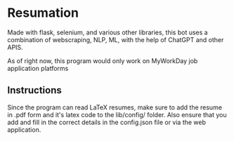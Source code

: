 # Resumation

Made with flask, selenium, and various other libraries, this bot uses a combination of webscraping, NLP, ML, with the help of ChatGPT and other APIS.

As of right now, this program would only work on MyWorkDay job application platforms

## Instructions

Since the program can read LaTeX resumes, make sure to add the resume in .pdf form and it's latex code to the lib/config/ folder. Also ensure that you add and fill in the correct details in the config.json file or via the web application.
